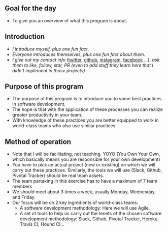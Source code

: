 ## Goal for the day
* To give you an overview of what this program is about.

## Introduction
* *I introduce myself, plus one fun fact.*
* *Everyone introduces themselves, plus one fun fact about them.*
* *I give out my contact info* ([twitter](https://twitter.com/franklin_chieze), [github](https://github.com/Chieze-Franklin), [instagram](https://www.instagram.com/franklinchieze/), [facebook](https://www.facebook.com/franklin.chieze.5) ...), *ask them to like, follow, star, PR (even to add stuff they learn here that I didn’t implement in those projects)*

## Purpose of this program
* The purpose of this program is to introduce you to some best practices in software development.
* The hope is that with the application of these processes you can realize greater productivity in your team.
* With knowledge of these practices you are better equipped to work in world-class teams who also use similar practices.

## Method of operation
* Note that I will be facilitating, not teaching. YOYO (You Own Your Own, which basically means you are responsible for your own development)
* You have to pick an actual project (new or existing) on which we will carry out these practices. Similarly, the tools we will use (Slack, Github, Pivotal Tracker) should be real team assets.
* The team partaking in this exercise has to have a maximum of 7 team members
* We should meet about 3 times a week, usually Monday, Wednesday, and Friday.
* Our focus will be on 2 key ingredients of world-class teams:
    * A software development methodology: Here we will use Agile.
    * A set of tools to help us carry out the tenets of the chosen software development methodology: Slack, Github, Pivotal Tracker, Heroku, Travis CI, Hound CI…